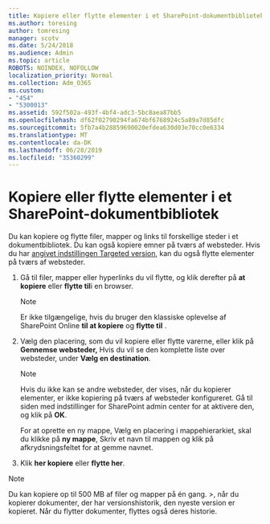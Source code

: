 ```yaml
---
title: Kopiere eller flytte elementer i et SharePoint-dokumentbibliotek
ms.author: toresing
author: tomresing
manager: scotv
ms.date: 5/24/2018
ms.audience: Admin
ms.topic: article
ROBOTS: NOINDEX, NOFOLLOW
localization_priority: Normal
ms.collection: Adm_O365
ms.custom:
- "454"
- "5300013"
ms.assetid: 592f502a-493f-4bf4-adc3-5bc8aea87bb5
ms.openlocfilehash: df62f02790294fa674bf6768924c5a89a7d85dfc
ms.sourcegitcommit: 5fb7a4b28859690020efdea630d03e70cc0e6334
ms.translationtype: MT
ms.contentlocale: da-DK
ms.lasthandoff: 06/28/2019
ms.locfileid: "35360299"
---
```

# <a name="copy-or-move-items-in-a-sharepoint-document-library"></a>Kopiere eller flytte elementer i et SharePoint-dokumentbibliotek

Du kan kopiere og flytte filer, mapper og links til forskellige steder i et dokumentbibliotek. Du kan også kopiere emner på tværs af websteder. Hvis du har [angivet indstillingen Targeted version](https://go.microsoft.com/fwlink/?linkid=622980), kan du også flytte elementer på tværs af websteder.
  
1. Gå til filer, mapper eller hyperlinks du vil flytte, og klik derefter på **at kopiere** eller **flytte til**i en browser.

    > [!NOTE]
    > Er ikke tilgængelige, hvis du bruger den klassiske oplevelse af SharePoint Online **til at kopiere** og **flytte til** .
  
2. Vælg den placering, som du vil kopiere eller flytte varerne, eller klik på **Gennemse websteder,** Hvis du vil se den komplette liste over websteder, under **Vælg en destination**.

    > [!NOTE]
    > Hvis du ikke kan se andre websteder, der vises, når du kopierer elementer, er ikke kopiering på tværs af websteder konfigureret. Gå til siden med indstillinger for SharePoint admin center for at aktivere den, og klik på **OK**.
  
    For at oprette en ny mappe, Vælg en placering i mappehierarkiet, skal du klikke på **ny mappe**, Skriv et navn til mappen og klik på afkrydsningsfeltet for at gemme navnet.

3. Klik **her kopiere** eller **flytte her**.

> [!NOTE]
> Du kan kopiere op til 500 MB af filer og mapper på én gang. >, når du kopierer dokumenter, der har versionshistorik, den nyeste version er kopieret. Når du flytter dokumenter, flyttes også deres historie.
  